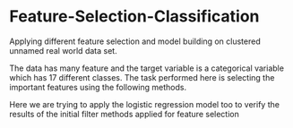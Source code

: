 # Feature-Selection-Classification
Applying different feature selection and model building on clustered unnamed real world data set.

The data has many feature and the target variable is a categorical variable which has 17 different classes.
The task performed here is selecting the important features using the following methods.


Here we are trying to apply the logistic regression model too to verify the results of the initial filter methods applied for feature selection 

